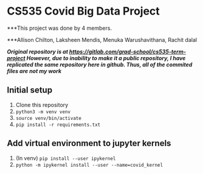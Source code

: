 # CS535 Covid Big Data Project

***This project was done by 4 members. 

***Allison Chilton,
Laksheen Mendis,
Menuka Warushavithana,
Rachit dalal

***Original repository is at https://gitlab.com/grad-school/cs535-term-project
However, due to inability to make it a public repository, I have replicated the same repository here in github.
Thus, all of the commited files are not my work***

## Initial setup
1. Clone this repository
2. `python3 -m venv venv`
3. `source venv/bin/activate`
4. `pip install -r requirements.txt`


## Add virtual environment to jupyter kernels
1. (In venv) `pip install --user ipykernel`
2. `python -m ipykernel install --user --name=covid_kernel`

